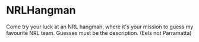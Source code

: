 # NRLHangman
Come try your luck at an NRL hangman, where it's your mission to guess my favourite NRL team. Guesses must be the description. (Eels not Parramatta)
